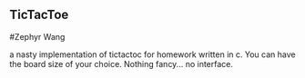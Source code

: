 ## TicTacToe
#Zephyr Wang

a nasty implementation of tictactoc for homework written in c. You can have the board size of your choice. Nothing fancy... no interface. 
